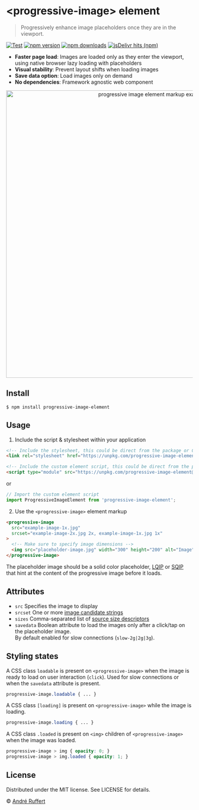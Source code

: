# &lt;progressive-image&gt; element

> Progressively enhance image placeholders once they are in the viewport.

[![Test](https://img.shields.io/github/actions/workflow/status/andreruffert/syntax-highlight-element/test.yml?label=Test&logo=github&color=ffc300&labelColor=212121)](https://github.com/andreruffert/progressive-image-element/actions/workflows/test.yml)
[![npm version](https://img.shields.io/npm/v/progressive-image-element.svg?color=ffc300&labelColor=212121)](https://www.npmjs.com/package/progressive-image-element)
[![npm downloads](https://img.shields.io/npm/dm/progressive-image-element?logo=npm&color=ffc300&labelColor=212121)](https://www.npmjs.com/package/progressive-image-element)
[![jsDelivr hits (npm)](https://img.shields.io/jsdelivr/npm/hm/progressive-image-element?color=ffc300&labelColor=212121)](https://www.jsdelivr.com/package/npm/progressive-image-element)

* **Faster page load**: Images are loaded only as they enter the viewport, using native browser lazy loading with placeholders
* **Visual stability**: Prevent layout shifts when loading images
* **Save data option**: Load images only on demand
* **No dependencies**: Framework agnostic web component

<div align="center">
  <img src="example-2x.png" alt="progressive image element markup example" width="774">
</div>


## Install

```console
$ npm install progressive-image-element
```


## Usage

1. Include the script & stylesheet within your application

  ```html
  <!-- Include the stylesheet, this could be direct from the package or CDN -->
  <link rel="stylesheet" href="https://unpkg.com/progressive-image-element@latest/dist/progressive-image-element.css" />

  <!-- Include the custom element script, this could be direct from the package or CDN -->
  <script type="module" src="https://unpkg.com/progressive-image-element@latest/dist/progressive-image-element.js"></script>
  ```

  or

  ```js
  // Import the custom element script
  import ProgressiveImageElement from 'progressive-image-element';
  ```

2. Use the `<progressive-image>` element markup

  ```html
  <progressive-image
    src="example-image-1x.jpg"
    srcset="example-image-2x.jpg 2x, example-image-1x.jpg 1x"
  >
    <!-- Make sure to specify image dimensions -->
    <img src="placeholder-image.jpg" width="300" height="200" alt="Image" />
  </progressive-image>
  ```
  The placeholder image should be a solid color placeholder, [LQIP](http://www.guypo.com/introducing-lqip-low-quality-image-placeholders) or [SQIP](https://github.com/technopagan/sqip) that hint at the content of the progressive image before it loads.


## Attributes

- `src` Specifies the image to display
- `srcset` One or more [image candidate strings](https://developer.mozilla.org/en-US/docs/Web/API/HTMLImageElement/srcset)
- `sizes` Comma-separated list of [source size descriptors](https://developer.mozilla.org/en-US/docs/Web/API/HTMLImageElement/sizes)
- `savedata` Boolean attribute to load the images only after a click/tap on the placeholder image.   
  By default enabled for slow connections (`slow-2g|2g|3g`).


## Styling states

A CSS class `loadable` is present on `<progressive-image>` when the image is ready to load on user interaction (`click`).
Used for slow connections or when the `savedata` attribute is present.
```css
progressive-image.loadable { ... }
```

A CSS class `[loading]` is present on `<progressive-image>` while the image is loading.
```css
progressive-image.loading { ... }
```

A CSS class `.loaded` is present on `<img>` children of `<progressive-image>` when the image was loaded.
```css
progressive-image > img { opacity: 0; }
progressive-image > img.loaded { opacity: 1; }
```


## License

Distributed under the MIT license. See LICENSE for details. 

© [André Ruffert](https://andreruffert.com)
